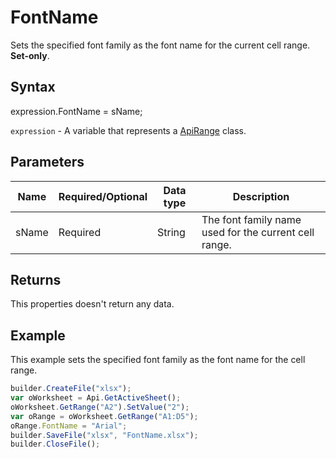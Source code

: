# FontName

Sets the specified font family as the font name for the current cell range. **Set-only**.

## Syntax

expression.FontName = sName;

`expression` - A variable that represents a [ApiRange](../ApiRange.md) class.

## Parameters

| **Name** | **Required/Optional** | **Data type** | **Description** |
| ------------- | ------------- | ------------- | ------------- |
| sName | Required | String | The font family name used for the current cell range. |

## Returns

This properties doesn't return any data.

## Example

This example sets the specified font family as the font name for the cell range.

```javascript
builder.CreateFile("xlsx");
var oWorksheet = Api.GetActiveSheet();
oWorksheet.GetRange("A2").SetValue("2");
var oRange = oWorksheet.GetRange("A1:D5");
oRange.FontName = "Arial";
builder.SaveFile("xlsx", "FontName.xlsx");
builder.CloseFile();
```